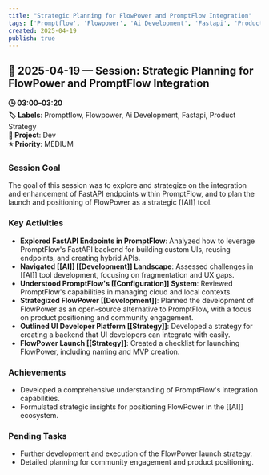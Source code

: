 ```yaml
---
title: "Strategic Planning for FlowPower and PromptFlow Integration"
tags: ['Promptflow', 'Flowpower', 'Ai Development', 'Fastapi', 'Product Strategy']
created: 2025-04-19
publish: true
---
```


## 📅 2025-04-19 — Session: Strategic Planning for FlowPower and PromptFlow Integration

**🕒 03:00–03:20**  
**🏷️ Labels**: Promptflow, Flowpower, Ai Development, Fastapi, Product Strategy  
**📂 Project**: Dev  
**⭐ Priority**: MEDIUM  


### Session Goal
The goal of this session was to explore and strategize on the integration and enhancement of FastAPI endpoints within PromptFlow, and to plan the launch and positioning of FlowPower as a strategic [[AI]] tool.

### Key Activities
- **Explored FastAPI Endpoints in PromptFlow**: Analyzed how to leverage PromptFlow's FastAPI backend for building custom UIs, reusing endpoints, and creating hybrid APIs.
- **Navigated [[AI]] [[Development]] Landscape**: Assessed challenges in [[AI]] tool development, focusing on fragmentation and UX gaps.
- **Understood PromptFlow's [[Configuration]] System**: Reviewed PromptFlow's capabilities in managing cloud and local contexts.
- **Strategized FlowPower [[Development]]**: Planned the development of FlowPower as an open-source alternative to PromptFlow, with a focus on product positioning and community engagement.
- **Outlined UI Developer Platform [[Strategy]]**: Developed a strategy for creating a backend that UI developers can integrate with easily.
- **FlowPower Launch [[Strategy]]**: Created a checklist for launching FlowPower, including naming and MVP creation.

### Achievements
- Developed a comprehensive understanding of PromptFlow's integration capabilities.
- Formulated strategic insights for positioning FlowPower in the [[AI]] ecosystem.

### Pending Tasks
- Further development and execution of the FlowPower launch strategy.
- Detailed planning for community engagement and product positioning.
